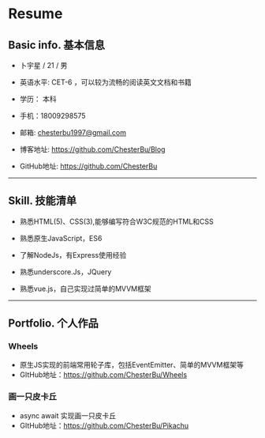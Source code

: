 # Resume

## Basic info. 基本信息

- 卜宇星 / 21 / 男

- 英语水平: CET-6 ，可以较为流畅的阅读英文文档和书籍

- 学历： 本科

- 手机：18009298575

- 邮箱: chesterbu1997@gmail.com

- 博客地址: https://github.com/ChesterBu/Blog

- GitHub地址: https://github.com/ChesterBu

****

## Skill. 技能清单

- 熟悉HTML(5)、CSS(3),能够编写符合W3C规范的HTML和CSS

- 熟悉原生JavaScript，ES6

- 了解NodeJs，有Express使用经验

- 熟悉underscore.Js，JQuery

- 熟悉vue.js，自己实现过简单的MVVM框架

****

## Portfolio. 个人作品

### Wheels

- 原生JS实现的前端常用轮子库，包括EventEmitter、简单的MVVM框架等
- GItHub地址：https://github.com/ChesterBu/Wheels

### 画一只皮卡丘

- async await 实现画一只皮卡丘
- GItHub地址：https://github.com/ChesterBu/Pikachu
